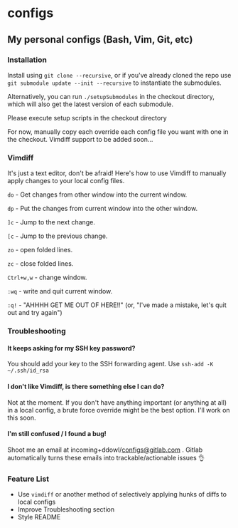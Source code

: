 # configs
## My personal configs (Bash, Vim, Git, etc)

### Installation
Install using `git clone --recursive`, or if you've already cloned the repo use `git submodule update --init --recursive` to instantiate the submodules.

Alternatively, you can run `./setupSubmodules` in the checkout directory, which will also get the latest version of each submodule.

Please execute setup scripts in the checkout directory

For now, manually copy each override each config file you want with one in the checkout. Vimdiff support to be added soon...

### Vimdiff
It's just a text editor, don't be afraid! Here's how to use Vimdiff to manually apply changes to your local config files.

`do` - Get changes from other window into the current window.

`dp` - Put the changes from current window into the other window.

`]c` - Jump to the next change.

`[c` - Jump to the previous change.

`zo` - open folded lines.

`zc` - close folded lines.

`Ctrl+w,w` - change window.

`:wq` - write and quit current window.

`:q!` - "AHHHH GET ME OUT OF HERE!!" (or, "I've made a mistake, let's quit out and try again")

### Troubleshooting

#### It keeps asking for my SSH key password?
You should add your key to the SSH forwarding agent. Use `ssh-add -K ~/.ssh/id_rsa`

#### I don't like Vimdiff, is there something else I can do?
Not at the moment. If you don't have anything important (or anything at all) in a local config, a brute force override might be the best option. I'll work on this soon.

#### I'm still confused / I found a bug!
Shoot me an email at incoming+ddowl/configs@gitlab.com . Gitlab automatically turns these emails into trackable/actionable issues :ok_hand:

### Feature List

- Use `vimdiff` or another method of selectively applying hunks of diffs to local configs
- Improve Troubleshooting section
- Style README
